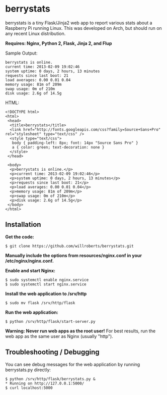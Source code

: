 berrystats
==========

berrystats is a tiny Flask/Jinja2 web app to report various stats about a Raspberry Pi running Linux.
This was developed on Arch, but should run on any recent Linux distribution.

**Requires: Nginx, Python 2, Flask, Jinja 2, and Flup**

Sample Output:

    berrystats is online.
    current time: 2013-02-09 19:02:46
    system uptime: 0 days, 2 hours, 13 minutes
    requests since last boot: 21
    load averages: 0.00 0.01 0.04
    memory usage: 81m of 209m
    swap usage: 0m of 210m
    disk usage: 2.6g of 14.5g

HTML:

    <!DOCTYPE html>
    <html>
     <head>
      <title>berrystats</title>
      <link href="http://fonts.googleapis.com/css?family=Source+Sans+Pro" rel="stylesheet" type="text/css" />
      <style type="text/css">
       body { padding-left: 8px; font: 14px "Source Sans Pro" }
       a { color: green; text-decoration: none }
      </style>
     </head>

     <body>
      <p>berrystats is online.</p>
      <p>current time: 2013-02-09 19:02:46</p>
      <p>system uptime: 0 days, 2 hours, 13 minutes</p>
      <p>requests since last boot: 21</p>
      <p>load averages: 0.00 0.01 0.04</p>
      <p>memory usage: 81m of 209m</p>
      <p>swap usage: 0m of 210m</p>
      <p>disk usage: 2.6g of 14.5g</p>
     </body>
    </html>

Installation
------------

**Get the code:**

    $ git clone https://github.com/willroberts/berrystats.git

**Manually include the options from resources/nginx.conf in your /etc/nginx/nginx.conf.**

**Enable and start Nginx:**

    $ sudo systemctl enable nginx.service
    $ sudo systemctl start nginx.service

**Install the web application to /srv/http**

    $ sudo mv flask /srv/http/flask

**Run the web application:**

    $ python /srv/http/flask/start-server.py

**Warning: Never run web apps as the root user!** For best results, run the web app as the same user as Nginx (usually "http").

Troubleshooting / Debugging
---------------------------

You can see debug messages for the web application by running berrystats.py directly:

    $ python /srv/http/flask/berrystats.py &
    * Running on http://127.0.0.1:5000/
    $ curl localhost:5000
